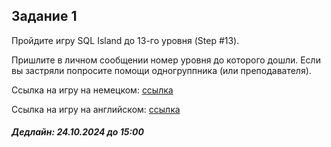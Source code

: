 ## Задание 1
Пройдите игру SQL Island до 13-го уровня (Step #13).

Пришлите в личном сообщении номер уровня до которого дошли. Если вы застряли попросите помощи одногруппника (или преподавателя).

Ссылка на игру на немецком:
[ссылка](http://sql-island.informatik.uni-kl.de/?lang=de)

Ссылка на игру на английском: [ссылка](http://sql-island.informatik.uni-kl.de/?lang=en)

##### Дедлайн: 24.10.2024 до 15:00
